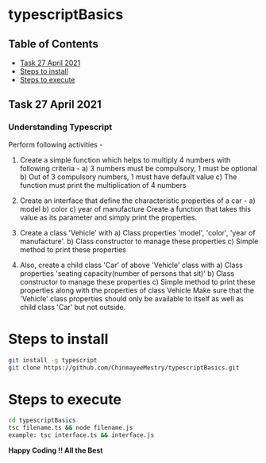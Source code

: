 # typescriptBasics
## Table of Contents
- [Task 27 April 2021](#task-27-april-2021)
- [Steps to install](#steps-to-install)
- [Steps to execute](#steps-to-execute)
## Task 27 April 2021
### Understanding Typescript
Perform following activities -

1. Create a simple function which helps to multiply 4 numbers with following criteria -
  a) 3 numbers must be compulsory, 1 must be optional
  b) Out of 3 compulsory numbers, 1 must have default value
  c) The function must print the multiplication of 4 numbers

2.  Create an interface that define the characteristic properties of a car -
  a) model
  b) color
  c) year of manufacture
   Create a function that takes this value as its parameter and simply print the properties.
3.  Create a class 'Vehicle' with
a) Class properties 'model', 'color', 'year of manufacture'.
b) Class constructor to manage these properties
c) Simple method to print these properties

4. Also, create a child class 'Car' of above 'Vehicle' class with
a) Class properties 'seating capacity(number of persons that sit)'
b) Class constructor to manage these properties
c) Simple method to print these properties along with the properties of class Vehicle
Make sure that the 'Vehicle' class properties should only be available to itself as well as child class 'Car' but not outside.

# Steps to install
```sh
git install -g typescript
git clone https://github.com/ChinmayeeMestry/typescriptBasics.git
```
# Steps to execute
```sh
cd typescriptBasics
tsc filename.ts && node filename.js
example: tsc interface.ts && interface.js
```

**Happy Coding !! All the Best**

